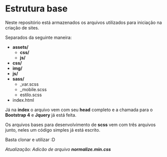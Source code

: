 # Estrutura base

Neste repositório está armazenados os arquivos utilizados para iniciação na criação de sites.

Separados da seguinte maneira:

- **assets/**
  - **css/**
  - **js/**
- **css/**
- **img/**
- **js/**
- **sass/**
  - _var.scss
  - _mobile.scss
  - estilo.scss
- index.html

Já na **index** o arquivo vem com seu **head** completo e a chamada para o **Bootstrap 4** e **Jquery** já está feita. 

Os arquivos bases para desenvolvimento de **scss** vem com três arquivos junto, neles um código simples já está escrito.

Basta clonar e utilizar :D

*Atualização: Adicão de arquivo **normalize.min.css***